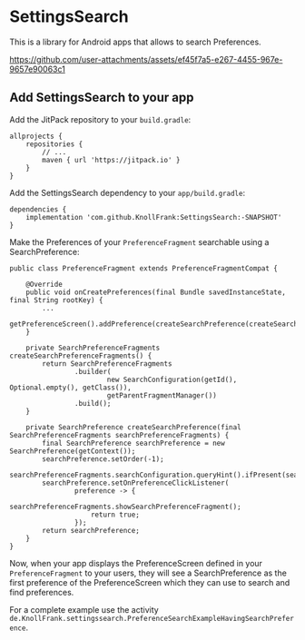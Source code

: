 # SettingsSearch

This is a library for Android apps that allows to search Preferences.

https://github.com/user-attachments/assets/ef45f7a5-e267-4455-967e-9657e90063c1

## Add SettingsSearch to your app

Add the JitPack repository to your `build.gradle`:

    allprojects {
        repositories {
            // ...
            maven { url 'https://jitpack.io' }
        }
    }

Add the SettingsSearch dependency to your `app/build.gradle`:

    dependencies {
        implementation 'com.github.KnollFrank:SettingsSearch:-SNAPSHOT'
    }

Make the Preferences of your `PreferenceFragment` searchable using a SearchPreference:

    public class PreferenceFragment extends PreferenceFragmentCompat {
    
        @Override
        public void onCreatePreferences(final Bundle savedInstanceState, final String rootKey) {
            ...
            getPreferenceScreen().addPreference(createSearchPreference(createSearchPreferenceFragments()));
        }
       
        private SearchPreferenceFragments createSearchPreferenceFragments() {
            return SearchPreferenceFragments
                    .builder(
                            new SearchConfiguration(getId(), Optional.empty(), getClass()),
                            getParentFragmentManager())
                    .build();
        }
    
        private SearchPreference createSearchPreference(final SearchPreferenceFragments searchPreferenceFragments) {
            final SearchPreference searchPreference = new SearchPreference(getContext());
            searchPreference.setOrder(-1);
            searchPreferenceFragments.searchConfiguration.queryHint().ifPresent(searchPreference::setQueryHint);
            searchPreference.setOnPreferenceClickListener(
                    preference -> {
                        searchPreferenceFragments.showSearchPreferenceFragment();
                        return true;
                    });
            return searchPreference;
        }
    }

Now, when your app displays the PreferenceScreen defined in your `PreferenceFragment` to your users,
they will see a SearchPreference as the first preference of the PreferenceScreen which they can use
to search and find preferences.

For a complete example use the
activity `de.KnollFrank.settingssearch.PreferenceSearchExampleHavingSearchPreference`.
